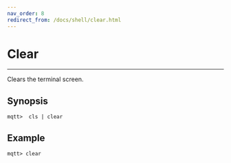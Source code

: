 ```yaml
---
nav_order: 8
redirect_from: /docs/shell/clear.html
--- 
```


# Clear
***

Clears the terminal screen.

## Synopsis

```
mqtt>  cls | clear
```

## Example

```
mqtt> clear
```
